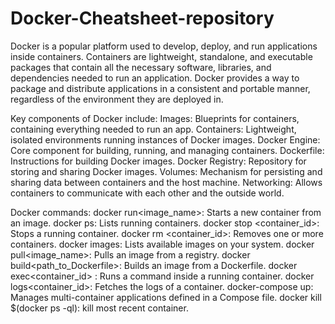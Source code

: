 # Docker-Cheatsheet-repository
Docker is a popular platform used to develop, deploy, and run applications inside containers. Containers are lightweight, standalone, and executable packages that contain all the necessary software, libraries, and dependencies needed to run an application. Docker provides a way to package and distribute applications in a consistent and portable manner, regardless of the environment they are deployed in.

Key components of Docker include:
Images: Blueprints for containers, containing everything needed to run an app.
Containers: Lightweight, isolated environments running instances of Docker images.
Docker Engine: Core component for building, running, and managing containers.
Dockerfile: Instructions for building Docker images.
Docker Registry: Repository for storing and sharing Docker images.
Volumes: Mechanism for persisting and sharing data between containers and the host machine.
Networking: Allows containers to communicate with each other and the outside world.

Docker commands:
docker run<image_name>: Starts a new container from an image.
docker ps: Lists running containers.
docker stop <container_id>: Stops a running container.
docker rm <container_id>: Removes one or more containers.
docker images: Lists available images on your system.
docker pull<image_name>: Pulls an image from a registry.
docker build<path_to_Dockerfile>: Builds an image from a Dockerfile.
docker exec<container_id> <command>: Runs a command inside a running container.
docker logs<container_id>: Fetches the logs of a container.
docker-compose up: Manages multi-container applications defined in a Compose file.
docker kill $(docker ps -ql): kill most recent container.
